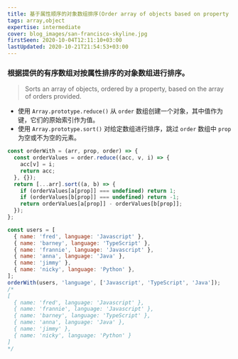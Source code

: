 ```yaml
---
title: 基于属性顺序的对象数组排序(Order array of objects based on property order)
tags: array,object
expertise: intermediate
cover: blog_images/san-francisco-skyline.jpg
firstSeen: 2020-10-04T12:11:10+03:00
lastUpdated: 2020-10-21T21:54:53+03:00
---
```


### 根据提供的有序数组对按属性排序的对象数组进行排序。
> Sorts an array of objects, ordered by a property, based on the array of orders provided.

- 使用 `Array.prototype.reduce()` 从 `order` 数组创建一个对象，其中值作为键，它们的原始索引作为值。
- 使用 `Array.prototype.sort()` 对给定数组进行排序，跳过 `order` 数组中 `prop` 为空或不为空的元素。

```js
const orderWith = (arr, prop, order) => {
  const orderValues = order.reduce((acc, v, i) => {
    acc[v] = i;
    return acc;
  }, {});
  return [...arr].sort((a, b) => {
    if (orderValues[a[prop]] === undefined) return 1;
    if (orderValues[b[prop]] === undefined) return -1;
    return orderValues[a[prop]] - orderValues[b[prop]];
  });
};
```

```js
const users = [
  { name: 'fred', language: 'Javascript' },
  { name: 'barney', language: 'TypeScript' },
  { name: 'frannie', language: 'Javascript' },
  { name: 'anna', language: 'Java' },
  { name: 'jimmy' },
  { name: 'nicky', language: 'Python' },
];
orderWith(users, 'language', ['Javascript', 'TypeScript', 'Java']);
/*
[
  { name: 'fred', language: 'Javascript' },
  { name: 'frannie', language: 'Javascript' },
  { name: 'barney', language: 'TypeScript' },
  { name: 'anna', language: 'Java' },
  { name: 'jimmy' },
  { name: 'nicky', language: 'Python' }
]
*/
```
